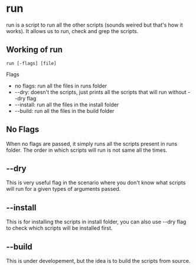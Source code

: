 # run

run is a script to run all the other scripts (sounds weired but that's how it works).
It allows us to run, check and grep the scripts.

## Working of run

`run [-flags] [file]`

Flags

- no flags: run all the files in runs folder
- --dry: doesn't the scripts, just prints all the scripts that will run without --dry flag
- --install: run all the files in the install folder
- --build: run all the files in the build folder


## No Flags

When no flags are passed, it simply runs all the scripts present in runs folder.
The order in which scripts will run is not same all the times.

## --dry

This is very useful flag in the scenario where you don't know what scripts will
run for a given types of arguments passed.

## --install

This is for installing the scripts in install folder, you can also use --dry flag
to check which scripts will be installed first.

## --build

This is under developement, but the idea is to build the scripts from source.
